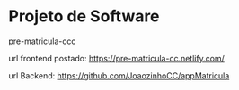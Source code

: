 # Projeto de Software

 pre-matricula-ccc

url frontend postado:
https://pre-matricula-cc.netlify.com/

url Backend:
https://github.com/JoaozinhoCC/appMatricula
